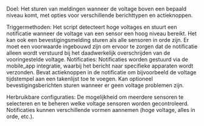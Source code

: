 Doel: Het sturen van meldingen wanneer de voltage boven een bepaald niveau komt, met opties voor verschillende berichttypen en actieknoppen.

Triggermethoden:
Het script detecteert hoge voltages en stuurt een notificatie wanneer de voltage van een sensor een hoog niveau bereikt.
Het kan ook een bevestigingsmelding sturen als alle sensoren in orde zijn.
Er moet een voorwaarde ingebouwd zijn om ervoor te zorgen dat de notificatie alleen wordt verstuurd bij het daadwerkelijk overschrijden van de vooringestelde voltage.
Notificaties:
Notificaties worden gestuurd via de mobile_app integratie, waarbij het bericht naar specifieke apparaten wordt verzonden.
Bevat actieknoppen in de notificatie om bijvoorbeeld de voltage tijdstempel aan een takenlijst toe te voegen.
Kan optioneel bevestigingsberichten sturen wanneer er geen voltage problemen zijn.

Herbruikbare configuraties:
De mogelijkheid om meerdere sensoren te selecteren en te beheren welke voltage sensoren worden gecontroleerd.
Notificaties kunnen verschillende vormen aannemen (hoge voltage, alles in orde, etc.).
